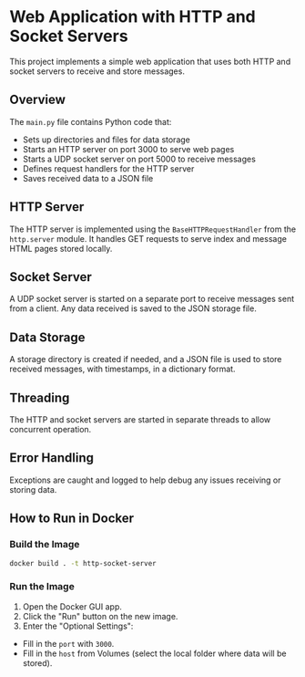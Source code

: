 # Web Application with HTTP and Socket Servers

This project implements a simple web application that uses both HTTP and socket servers to receive and store messages.

## Overview

The `main.py` file contains Python code that:

- Sets up directories and files for data storage
- Starts an HTTP server on port 3000 to serve web pages
- Starts a UDP socket server on port 5000 to receive messages
- Defines request handlers for the HTTP server
- Saves received data to a JSON file

## HTTP Server

The HTTP server is implemented using the `BaseHTTPRequestHandler` from the `http.server` module. It handles GET requests to serve index and message HTML pages stored locally.

## Socket Server

A UDP socket server is started on a separate port to receive messages sent from a client. Any data received is saved to the JSON storage file.

## Data Storage

A storage directory is created if needed, and a JSON file is used to store received messages, with timestamps, in a dictionary format.

## Threading

The HTTP and socket servers are started in separate threads to allow concurrent operation.

## Error Handling

Exceptions are caught and logged to help debug any issues receiving or storing data.

## How to Run in Docker

### Build the Image

```bash
docker build . -t http-socket-server
```

### Run the Image
1. Open the Docker GUI app.
2. Click the "Run" button on the new image.
3. Enter the "Optional Settings":
* Fill in the `port` with `3000`.
* Fill in the `host` from Volumes (select the local folder where data will be stored).
